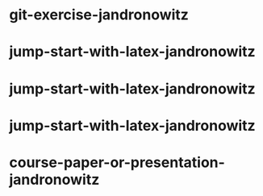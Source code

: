 # git-exercise-jandronowitz
# jump-start-with-latex-jandronowitz
# jump-start-with-latex-jandronowitz
# jump-start-with-latex-jandronowitz
# course-paper-or-presentation-jandronowitz

